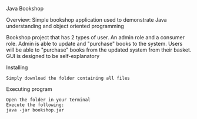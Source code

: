 Java Bookshop

Overview:
Simple bookshop application used to demonstrate Java understanding and object oriented programming

Bookshop project that has 2 types of user. An admin role and a consumer role.
Admin is able to update and "purchase" books to the system.
Users will be able to "purchase" books from the updated system from their basket.
GUI is designed to be self-explanatory

Installing

    Simply download the folder containing all files

Executing program

    Open the folder in your terminal
    Execute the following:
    java -jar bookshop.jar

